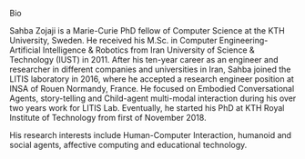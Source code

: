 Bio

Sahba Zojaji is a Marie-Curie PhD fellow of Computer Science at the KTH University, Sweden. He received his M.Sc. in Computer Engineering-Artificial Intelligence & Robotics from Iran University of Science & Technology (IUST) in 2011. After his ten-year career as an engineer and researcher in different companies and universities in Iran, Sahba joined the LITIS laboratory in 2016, where he accepted a research engineer position at INSA of Rouen Normandy, France. He focused on Embodied Conversational Agents, story-telling and Child-agent multi-modal interaction during his over two years work for LITIS Lab. Eventually, he started his PhD at KTH Royal Institute of Technology from first of November 2018.

His research interests include Human-Computer Interaction, humanoid and social agents, affective computing and educational technology.
